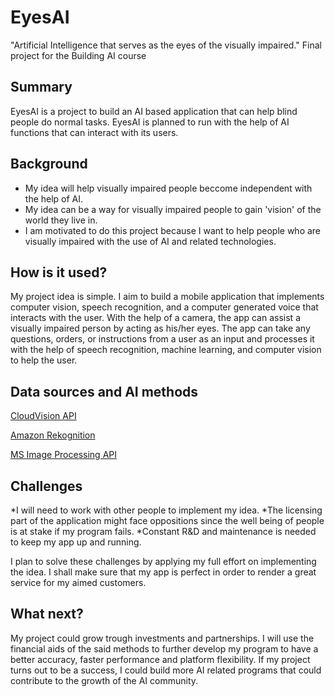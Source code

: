 # EyesAI

"Artificial Intelligence that serves as the eyes of the visually impaired."
Final project for the Building AI course

## Summary

EyesAI is a project to build an AI based application that can help blind people do normal tasks. EyesAI is planned to run with the help of AI functions that can interact with its users. 

## Background

* My idea will help visually impaired people beccome independent with the help of AI.
* My idea can be a way for visually impaired people to gain 'vision' of the world they live in.
* I am motivated to do this project because I want to help people who are visually impaired with the use of AI and related technologies.


## How is it used?

My project idea is simple. I aim to build a mobile application that implements computer vision, speech recognition, and a computer generated voice that interacts with the user. With the help of a camera, the app can assist a visually impaired person by acting as his/her eyes. The app can take any questions, orders, or instructions from a user as an input and processes it with the help of speech recognition, machine learning, and computer vision to help the user. 

## Data sources and AI methods

[CloudVision API](https://cloud.google.com/vision)

[Amazon Rekognition](https://aws.amazon.com/rekognition/)

[MS Image Processing API](https://azure.microsoft.com/en-us/services/cognitive-services/computer-vision/)



## Challenges

*I will need to work with other people to implement my idea.
*The licensing part of the application might face oppositions since the well being of people is at stake if my program fails.
*Constant R&D and maintenance is needed to keep my app up and running.

I plan to solve these challenges by applying my full effort on implementing the idea. I shall make sure that my app is perfect in order to render a great service for my aimed customers.

## What next?

My project could grow trough investments and partnerships. I will use the financial aids of the said methods to further develop my program to have a better accuracy, faster performance and platform flexibility. If my project turns out to be a success, I could build more AI related programs that could contribute to the growth of the AI community.

